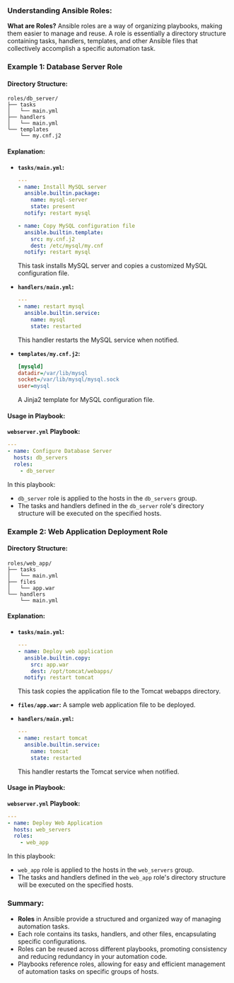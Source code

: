 ### **Understanding Ansible Roles:**

**What are Roles?**
Ansible roles are a way of organizing playbooks, making them easier to manage and reuse. A role is essentially a directory structure containing tasks, handlers, templates, and other Ansible files that collectively accomplish a specific automation task.

### **Example 1: Database Server Role**

#### Directory Structure:
```
roles/db_server/
├── tasks
│   └── main.yml
├── handlers
│   └── main.yml
└── templates
    └── my.cnf.j2
```

#### Explanation:
- **`tasks/main.yml`:**
  ```yaml
  ---
  - name: Install MySQL server
    ansible.builtin.package:
      name: mysql-server
      state: present
    notify: restart mysql
  
  - name: Copy MySQL configuration file
    ansible.builtin.template:
      src: my.cnf.j2
      dest: /etc/mysql/my.cnf
    notify: restart mysql
  ```
  This task installs MySQL server and copies a customized MySQL configuration file.

- **`handlers/main.yml`:**
  ```yaml
  ---
  - name: restart mysql
    ansible.builtin.service:
      name: mysql
      state: restarted
  ```
  This handler restarts the MySQL service when notified.

- **`templates/my.cnf.j2`:**
  ```ini
  [mysqld]
  datadir=/var/lib/mysql
  socket=/var/lib/mysql/mysql.sock
  user=mysql
  ```
  A Jinja2 template for MySQL configuration file.

#### **Usage in Playbook:**

**`webserver.yml` Playbook:**
```yaml
---
- name: Configure Database Server
  hosts: db_servers
  roles:
    - db_server
```
In this playbook:
- `db_server` role is applied to the hosts in the `db_servers` group.
- The tasks and handlers defined in the `db_server` role's directory structure will be executed on the specified hosts.

### **Example 2: Web Application Deployment Role**

#### Directory Structure:
```
roles/web_app/
├── tasks
│   └── main.yml
├── files
│   └── app.war
└── handlers
    └── main.yml
```

#### Explanation:
- **`tasks/main.yml`:**
  ```yaml
  ---
  - name: Deploy web application
    ansible.builtin.copy:
      src: app.war
      dest: /opt/tomcat/webapps/
    notify: restart tomcat
  ```
  This task copies the application file to the Tomcat webapps directory.

- **`files/app.war`:**
  A sample web application file to be deployed.

- **`handlers/main.yml`:**
  ```yaml
  ---
  - name: restart tomcat
    ansible.builtin.service:
      name: tomcat
      state: restarted
  ```
  This handler restarts the Tomcat service when notified.

#### **Usage in Playbook:**

**`webserver.yml` Playbook:**
```yaml
---
- name: Deploy Web Application
  hosts: web_servers
  roles:
    - web_app
```
In this playbook:
- `web_app` role is applied to the hosts in the `web_servers` group.
- The tasks and handlers defined in the `web_app` role's directory structure will be executed on the specified hosts.

### **Summary:**

- **Roles** in Ansible provide a structured and organized way of managing automation tasks.
- Each role contains its tasks, handlers, and other files, encapsulating specific configurations.
- Roles can be reused across different playbooks, promoting consistency and reducing redundancy in your automation code.
- Playbooks reference roles, allowing for easy and efficient management of automation tasks on specific groups of hosts.
